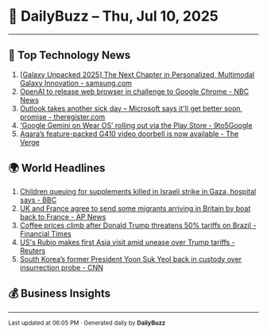# 📰 DailyBuzz – Thu, Jul 10, 2025

---
## 🚀 Top Technology News

1. [[Galaxy Unpacked 2025] The Next Chapter in Personalized, Multimodal Galaxy Innovation - samsung.com](https://news.google.com/rss/articles/CBMitAFBVV95cUxNTk1oV0hiUktacUdQUzEybHp1blBCZXBmbllkLVhqTDdvNWoxRzdtXzhLREZody0ySDJza2lJN1p3cHJqb1k3VDRGcjl3TTd3dUwzdmlLUVFjT2JtQ0Ita3huSHd1X05YeXZQTkd2VW1fbFNfakJQNzR6MW9sRFBQeDlQVDJTMjFRbG9oZ0dzaXR1OFMyLVVCbzZpZnhYMm9pNDY3eXRuYTllXzU1UldWRmJvVG8?oc=5)
2. [OpenAI to release web browser in challenge to Google Chrome - NBC News](https://news.google.com/rss/articles/CBMirAFBVV95cUxQal95ZGljLTlVbXg1QlpwMnZFaUVrY1I4SzhVTjBtM3BFbDhNT096RkxsRHF6LVRkdE1fTk9MLUpUeEJnOEZnNGNNOGdsNWpYOWFQMlRyQTRYMTFSRDJyWTlQbEpUQlhYdmRCbWNRU2lZSEpMVllvUi11WTRLdWoxM3ZXeDRuR0czM0tTanNTX09ycU1PTmxRVmJIbEt6T1FEYjF4ZlJNU2U0dmZG0gFWQVVfeXFMTi11OFpUYWdaLUpmTTNTdGNLYUQweUc0VUI2MXlPS0pvNDFwbk1zRjF4UGtIT1pUYlh4RzVMbmhSeGdfRUFtUy1fRVFIdTM3SjJCZDFXekE?oc=5)
3. [Outlook takes another sick day – Microsoft says it'll get better soon, promise - theregister.com](https://news.google.com/rss/articles/CBMiekFVX3lxTFAyQmNLRFNCUXNSVzlfN2JSQ3VoazdGZS1EdTN6bFF6M21jX1hVZXpOam9wd2pEZEU3MXlYUnlsYkItQVA3cnJCREh5cy1jMFlvc1YxSlc2dW83ZVlYbHZrWVNPVkpZXzRmOGNmOEwyQUp5T28wQ0E2TTlB0gF_QVVfeXFMT3ZlS20zQzlfaU8xQmpzN0lITTVZY0RXS2NXRnJBTFY1OXk1dTkweGhNWmprSHd1ZW1GTnR1ai1zc1ZEWnhxRlBMck9ZWTBwZ2JpMFI4UTNNcVZ0MWZ5Q05fNG5EZGM5QUF6ekJoVXBESUpHbFNwZmFNWGc3bWFNYw?oc=5)
4. [‘Google Gemini on Wear OS’ rolling out via the Play Store - 9to5Google](https://news.google.com/rss/articles/CBMiakFVX3lxTFBZUjkzVzUtNUxHeTU1SG1mbVpmSEhHZHJnLTRKUXVCM1ItWkppQi1PdlhPbjdPbVFsTEhFR3F2RDlfSV9WVThxTWh2LUdqc2kzX3QxRkhXeTAyaGRKLWNlQ01ScXJRQXhVTWc?oc=5)
5. [Aqara’s feature-packed G410 video doorbell is now available - The Verge](https://news.google.com/rss/articles/CBMimwFBVV95cUxORC05Rk1xR2dwX05XdFRzQjhtc3kyR3phVGlLbl9tWUNrczV6dW9VckZoNlpEejA4NGQ1b0dlcWJyUWIxSHZlakNyUkplN0tqLWdWSERidjlZbHdTd0E4UDZXbEd2YUdOSDFRN09WZzVFclZZTlZWSmxYSUlYR1oyQlpSRHB5TFFabXJtNlNJdTd4RUFlQjJlMC1SSQ?oc=5)

## 🌍 World Headlines

1. [Children queuing for supplements killed in Israeli strike in Gaza, hospital says - BBC](https://news.google.com/rss/articles/CBMiWkFVX3lxTE1yZGd0c0FlSmZ1bEdRblZqdmVPMHB3bjhiS1BqelF0Zk05UDMtVko5WDduQUlVUDhFZjRPZ2otbXVuT05OTXVtb3Z3b21UQmdlTjVFdElCM1djd9IBX0FVX3lxTE9GMFQ0VGJqcVVnVDlrUm9tcnk0WlVFZUZwbUNLLWZaUExBWXZHdWdZcG5yYi1HbDJkSkUxTElnd2lfLW90dFlvaEpJWXRnUU1wNGtEZUVLQjFEY05DLVBz?oc=5)
2. [UK and France agree to send some migrants arriving in Britain by boat back to France - AP News](https://news.google.com/rss/articles/CBMioAFBVV95cUxQaHg5MWFkRHg2cV9GYzN6UDlMcnZFZE13UGRSVTJfSk5TTlNYQk54S1NBbk9iQ05DZjltc3BYNXhxWXAwQi1VeUxIX09oR3RXS0oxbEI1NmdabHJLRC1nZHdWN1lQODYtTTdZdlR5aXp1UXA2MkRYVjViTS1aS2ZjdjdwaXJMOTlIdi10T19sd0hBbE1pcXk0eS05SFNfYmc5?oc=5)
3. [Coffee prices climb after Donald Trump threatens 50% tariffs on Brazil - Financial Times](https://news.google.com/rss/articles/CBMicEFVX3lxTE9KS1Z0eVpMQjJFWk9NYW1obmxJX2NkUVBIbG01WEk0NEFvVzFHYThNSXZKc3FQUDFMTU5LNkZLMmZ6aVR1M3hxemFHckoyOTU1N2IyVUgwWHZuenNIb2g5U3ZlM09QdGxMMThmMWpkR3c?oc=5)
4. [US's Rubio makes first Asia visit amid unease over Trump tariffs - Reuters](https://news.google.com/rss/articles/CBMipAFBVV95cUxNWFljLWRpX1hqNG1lU3k2QlozSnRiUWdCY1lpX280bkFlb19NVEhPWjVlcHpCUDFjZ3l3aEwwU0loaENEeEVZYlFyV0FuX1ZCUG95Rzhwa0sxdjJMOTRwNjBPWllvellmQUxFSkpDQ05iejdmaXZYclNGT0hvc0xhcHdvaDBSOW1Ya2hrb2RMZkNnMGg2REQ4VUNjX0ZUN3pETmdWVw?oc=5)
5. [South Korea’s former President Yoon Suk Yeol back in custody over insurrection probe - CNN](https://news.google.com/rss/articles/CBMid0FVX3lxTFBYTTRidHhORGx0Zm1ySkFSSzNqQ29VNzh4LUtwRG5laGpVdVFDbFNJdXFZNDVON1l1SkQwX0doY1laZG5McTZRUUdFeGtGN0NRYzVMdEJTaHFhSXplZnluaHFQY1BtaWJuWlhJaVNYX25MM1REOHpr0gF8QVVfeXFMT3VtdzNNeEhPSjR6dWs5aTg3UmQzTWVmdEJJU210cUFfLTVwQnhDRXJrTUFOSDFlU1o3TGJfLUhSdm9QSXA5dGRBTWZ6cjZyQWZYaXN6ZVVud0hBeXlzQVZoN3lMVTc4X2lMZ1J5U3ZKWWZka0RDekl0cmdDNQ?oc=5)

## 💰 Business Insights


---

<sub>Last updated at 06:05 PM · Generated daily by **DailyBuzz**</sub>
